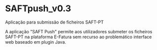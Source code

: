 # SAFTpush_v0.3
Aplicação para submissão de ficheiros SAFT-PT

A aplicação "SAFT Push" permite aos utilizadores submeter os ficheiros SAFT-PT na plataforma E-Fatura sem recurso ao problemático interface web baseado em plugin Java.


